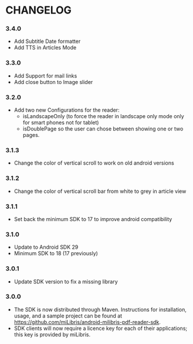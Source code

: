 # CHANGELOG

### 3.4.0
- Add Subtitle Date formatter
- Add TTS in Articles Mode

### 3.3.0
- Add Support for mail links
- Add close button to Image slider

### 3.2.0
- Add two new Configurations for the reader:
    * isLandscapeOnly (to force the reader in landscape only mode only for smart phones not for tablet)
    * isDoublePage so the user can chose between showing one or two pages.

### 3.1.3
- Change the color of vertical scroll to work on old android versions

### 3.1.2
- Change the color of vertical scroll bar from white to grey in article view

### 3.1.1
- Set back the minimum SDK to 17 to improve android compatibility

### 3.1.0
- Update to Android SDK 29
- Minimum SDK to 18 (17 previously)

### 3.0.1
- Update SDK version to fix a missing library

### 3.0.0
- The SDK is now distributed through Maven. Instructions for installation, usage, and a sample project can be found at https://github.com/miLibris/android-milibris-pdf-reader-sdk.
- SDK clients will now require a licence key for each of their applications; this key is provided by miLibris.